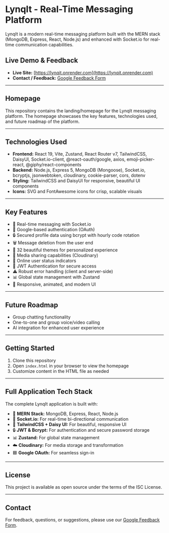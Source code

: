 # LynqIt - Real-Time Messaging Platform

LynqIt is a modern real-time messaging platform built with the MERN stack (MongoDB, Express, React, Node.js) and enhanced with Socket.io for real-time communication capabilities.

## Live Demo & Feedback

- **Live Site:** [https://lynqit.onrender.com](https://lynqit.onrender.com)
- **Contact / Feedback:** [Google Feedback Form](https://docs.google.com/forms/d/e/1FAIpQLSexHWwdCLhvZZGqDCjvVyipFApQ3sb6y_R6dVfUSSCJBeK-vw/viewform?usp=dialog)

---

## Homepage

This repository contains the landing/homepage for the LynqIt messaging platform. The homepage showcases the key features, technologies used, and future roadmap of the platform.

---

## Technologies Used

- **Frontend:** React 19, Vite, Zustand, React Router v7, TailwindCSS, DaisyUI, Socket.io-client, @react-oauth/google, axios, emoji-picker-react, @giphy/react-components
- **Backend:** Node.js, Express 5, MongoDB (Mongoose), Socket.io, bcryptjs, jsonwebtoken, cloudinary, cookie-parser, cors, dotenv
- **Styling:** TailwindCSS and DaisyUI for responsive, beautiful UI components
- **Icons:** SVG and FontAwesome icons for crisp, scalable visuals

---

## Key Features

- 🚀 Real-time messaging with Socket.io
- 🔑 Google-based authentication (OAuth)
- 🔒 Secured profile data using bcrypt with hourly code rotation
- 🗑️ Message deletion from the user end
- 🎨 32 beautiful themes for personalized experience
- 📁 Media sharing capabilities (Cloudinary)
- 👥 Online user status indicators
- 🔐 JWT Authentication for secure access
- ⚠️ Robust error handling (client and server-side)
- 📊 Global state management with Zustand
- 💬 Responsive, animated, and modern UI

---

## Future Roadmap

- Group chatting functionality
- One-to-one and group voice/video calling
- AI integration for enhanced user experience

---

## Getting Started

1. Clone this repository
2. Open `index.html` in your browser to view the homepage
3. Customize content in the HTML file as needed

---

## Full Application Tech Stack

The complete LynqIt application is built with:

- 🌟 **MERN Stack:** MongoDB, Express, React, Node.js
- 🔄 **Socket.io:** For real-time bi-directional communication
- 💅 **TailwindCSS + Daisy UI:** For beautiful, responsive UI
- 🔒 **JWT & Bcrypt:** For authentication and secure password storage
- 📊 **Zustand:** For global state management
- ☁️ **Cloudinary:** For media storage and transformation
- 🟦 **Google OAuth:** For seamless sign-in

---

## License

This project is available as open source under the terms of the ISC License.

---

## Contact

For feedback, questions, or suggestions, please use our [Google Feedback Form](https://docs.google.com/forms/d/e/1FAIpQLSexHWwdCLhvZZGqDCjvVyipFApQ3sb6y_R6dVfUSSCJBeK-vw/viewform?usp=dialog). 

